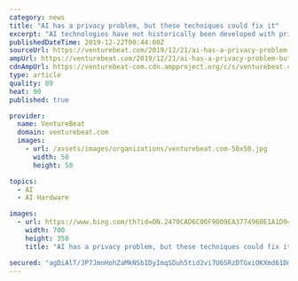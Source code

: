 ```yaml
---
category: news
title: "AI has a privacy problem, but these techniques could fix it"
excerpt: "AI technologies have not historically been developed with privacy in mind. But a subfield of machine learning — privacy-preserving machine learning — seeks to pioneer approaches that might prevent the compromise of personally identifiable data. Of the emerging techniques, federated learning, differential privacy, and homomorphic encryption ..."
publishedDateTime: 2019-12-22T00:44:00Z
sourceUrl: https://venturebeat.com/2019/12/21/ai-has-a-privacy-problem-but-these-techniques-could-fix-it/
ampUrl: https://venturebeat.com/2019/12/21/ai-has-a-privacy-problem-but-these-techniques-could-fix-it/amp/
cdnAmpUrl: https://venturebeat-com.cdn.ampproject.org/c/s/venturebeat.com/2019/12/21/ai-has-a-privacy-problem-but-these-techniques-could-fix-it/amp/
type: article
quality: 89
heat: 90
published: true

provider:
  name: VentureBeat
  domain: venturebeat.com
  images:
    - url: /assets/images/organizations/venturebeat.com-50x50.jpg
      width: 50
      height: 50

topics:
  - AI
  - AI Hardware

images:
  - url: https://www.bing.com/th?id=ON.2470CAD6C00F9009EA3774960E1A1D94
    width: 700
    height: 350
    title: "AI has a privacy problem, but these techniques could fix it"

secured: "agDiAlT/JP7JmnHohZaMkNSbIDyImqSDuh5tid2vi7U6SRzDTGxiOKXmd61Dm/Gorc8zCYSTDIdwSMMqE7fv1RVaJIaUURYdOFnLgvsL1CsO5BwjmvqEVqi23n+zF/IAlWgM6HFnG70YVXzeGRL1vnUys00HeXLQw9CH27hH6iRW3/ir66MfbbyZAtPmKk0PbbNePp+j56a5MJEweEFX6lGQAMVMRfYudPu1itZaYBJmXUOyvTq54aYRAh05j57FhQMIlxyRC8nsPypTMZBGfQ==;cXLhLPmjQ6qGFPFpLvc02Q=="
---
```


